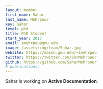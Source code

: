 ```yaml
---
layout: member
first_name: Sahar
last_name: Mehrpour
key: Sahar
level: phd
title: PhD Student
start_year: 2017
email: smehrpou@gmu.edu
image: /assets/img/team/Sahar.jpg
website: https://mason.gmu.edu/~smehrpou
twitter: https://twitter.com/ShrMehrpour
github: https://github.com/SaharMehrpour
# publications: 
---
```

Sahar is working on **Active Documentation**.
